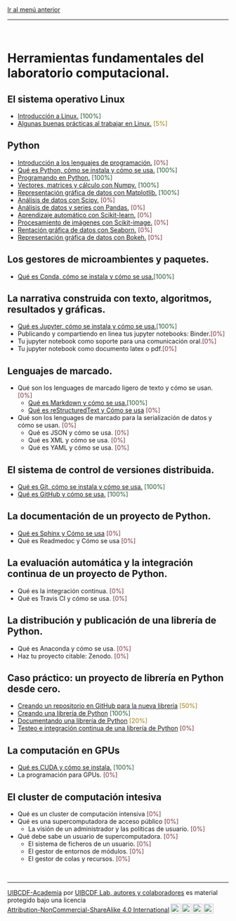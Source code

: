 <div style='text-align: left;'> <a href="../README.md#Herramientas-fundamentales-del-laboratorio-computacional">Ir al menú anterior</a> </div>

-----

<br />

# Herramientas fundamentales del laboratorio computacional.

## El sistema operativo Linux

- [Introducción a Linux.](Linux/Linux/Linux.md) <span style="color:#185927">[100%]</span>
- [Algunas buenas prácticas al trabajar en Linux.](Linux/Buenas_practicas/Buenas_practicas.md) <span style="color:#aa7d00">[5%]</span>

## Python

- [Introducción a los lenguajes de programación.](Python/Lenguajes/Lenguajes.md) <span style="color:#823138">[0%]</span>
- [Qué es Python, cómo se instala y cómo se usa.](Python/Python/Python.md) <span style="color:#185927">[100%]</span>
- [Programando en Python.](Python/Programando/Programando.ipynb) <span style="color:#185927">[100%]</span>
- [Vectores, matrices y cálculo con Numpy.](Python//Numpy/NumPy.ipynb) <span style="color:#185927">[100%]</span>
- [Representación gráfica de datos con Matplotlib.](Python/Matplotlib/Matplotlib.ipynb) <span style="color:#185927">[100%]</span>
- [Análisis de datos con Scipy.](Python/Scipy/Scipy.ipynb) <span style="color:#823138">[0%]</span>
- [Análisis de datos y series con Pandas.](Python/Pandas/Pandas.ipynb) <span style="color:#823138">[0%]</span>
- [Aprendizaje automático con Scikit-learn.](Python/Scikit-learn/Scikit-learn.ipynb) <span style="color:#823138">[0%]</span>
- [Procesamiento de imágenes con Scikit-image.](Python/Scikit-image/Scikit-image.ipynb) <span style="color:#823138">[0%]</span>
- [Rentación gráfica de datos con Seaborn.](Python/Seaborn/Seaborn.ipynb) <span style="color:#823138">[0%]</span>
- [Representación gráfica de datos con Bokeh.](Python/Bokeh/Bokeh.ipynb) <span style="color:#823138">[0%]</span>

## Los gestores de microambientes y paquetes.

- [Qué es Conda, cómo se instala y cómo se usa.](Conda/Conda/Conda.md)<span style="color:#185927">[100%]</span>

## La narrativa construida con texto, algoritmos, resultados y gráficas.

- [Qué es Jupyter, cómo se instala y cómo se usa.](Jupyter/Jupyter/Jupyter.md)<span style="color:#185927">[100%]</span>
- Publicando y compartiendo en linea tus jupyter notebooks: Binder.<span style="color:#823138">[0%]</span>
- Tu jupyter notebook como soporte para una comunicación oral.<span style="color:#823138">[0%]</span>
- Tu jupyter notebook como documento latex o pdf.<span style="color:#823138">[0%]</span>

## Lenguajes de marcado.

- Qué son los lenguages de marcado ligero de texto y cómo se usan. <span style="color:#823138">[0%]</span>
    - [Qué es Markdown y cómo se usa.](Lenguajes_marcado/Markdown/Markdown.md)<span style="color:#185927">[100%]</span>
    - [Qué es reStructuredText y Cómo se usa](Lenguajes_marcado/reStructuredText/reStructuredText.md) <span style="color:#823138">[0%]</span>
- Qué son los lenguages de marcado para la serialización de datos y cómo se usan. <span style="color:#823138">[0%]</span>
    - Qué es JSON y cómo se usa. <span style="color:#823138">[0%]</span>
    - Qué es XML y cómo se usa. <span style="color:#823138">[0%]</span>
    - Qué es YAML y cómo se usa. <span style="color:#823138">[0%]</span>

## El sistema de control de versiones distribuida.

- [Qué es Git, cómo se instala y cómo se usa.](Control_versiones_distribuida/Git/Git.md) <span style="color:#185927">[100%]</span>
- [Qué es GitHub y cómo se usa.](Control_versiones_distribuida/GitHub/GitHub.md) <span style="color:#185927">[100%]</span>

## La documentación de un proyecto de Python.

- [Qué es Sphinx y Cómo se usa](Herramientas_computacionales/Documentación/Sphinx/Sphinx.md) <span style="color:#823138">[0%]</span>
- Qué es Readmedoc y Cómo se usa <span style="color:#823138">[0%]</span>

## La evaluación automática y la integración continua de un proyecto de Python.

- Qué es la integración continua. <span style="color:#823138">[0%]</span>
- Qué es Travis CI y cómo se usa. <span style="color:#823138">[0%]</span>

## La distribución y publicación de una librería de Python.

- Qué es Anaconda y cómo se usa. <span style="color:#823138">[0%]</span>
- Haz tu proyecto citable: Zenodo. <span style="color:#823138">[0%]</span>

## Caso práctico: un proyecto de librería en Python desde cero.

- [Creando un repositorio en GitHub para la nueva librería](Caso_practico/Creando_GitHub_repo/Creando_GitHub_repo.md) <span style="color:#aa7d00">[50%]</span>
- [Creando una librería de Python](Caso_practico/Creando_libreria/Creando_libreria.md) <span style="color:#185927">[100%]</span>
- [Documentando una librería de Python](Caso_practico/Documentando_libreria/Documentando_libreria.md) <span style="color:#aa7d00">[20%]</span>
- [Testeo e integración continua de una librería de Python](Caso_practico/Testeo_libreria/Testeo_libreria.md) <span style="color:#823138">[0%]</span>

## La computación en GPUs

- [Qué es CUDA y cómo se instala.](GPU/CUDA/CUDA.md) <span style="color:#185927">[100%]</span>
- La programación para GPUs. <span style="color:#823138">[0%]</span>

## El cluster de computación intesiva

- Qué es un cluster de computación intensiva <span style="color:#823138">[0%]</span>
- Qué es una supercomputadora de acceso público <span style="color:#823138">[0%]</span>
    - La visión de un administrador y las políticas de usuario. <span style="color:#823138">[0%]</span>
- Qué debe sabe un usuario de supercomputadora. <span style="color:#823138">[0%]</span>
    - El sistema de ficheros de un usuario. <span style="color:#823138">[0%]</span>
    - El gestor de entornos de módulos. <span style="color:#823138">[0%]</span>
    - El gestor de colas y recursos. <span style="color:#823138">[0%]</span>

<br />

-------
<p xmlns:cc="http://creativecommons.org/ns#" xmlns:dct="http://purl.org/dc/terms/"><a property="dct:title" rel="cc:attributionURL" href="https://github.com/uibcdf/Academia">UIBCDF-Academia</a> por <a rel="cc:attributionURL dct:creator" property="cc:attributionName" href="https://github.com/uibcdf/Academia/graphs/contributors">UIBCDF Lab, autores y colaboradores</a> es material protegido bajo una licencia <a href="http://creativecommons.org/licenses/by-nc-sa/4.0/deed.es?ref=chooser-v1" target="_blank" rel="license noopener noreferrer" style="display:inline-block;">Attribution-NonCommercial-ShareAlike 4.0 International<img style="height:22px!important;margin-left:3px;vertical-align:text-bottom;" src="https://mirrors.creativecommons.org/presskit/icons/cc.svg?ref=chooser-v1"><img style="height:22px!important;margin-left:3px;vertical-align:text-bottom;" src="https://mirrors.creativecommons.org/presskit/icons/by.svg?ref=chooser-v1"><img style="height:22px!important;margin-left:3px;vertical-align:text-bottom;" src="https://mirrors.creativecommons.org/presskit/icons/nc.svg?ref=chooser-v1"><img style="height:22px!important;margin-left:3px;vertical-align:text-bottom;" src="https://mirrors.creativecommons.org/presskit/icons/sa.svg?ref=chooser-v1"></a></p>

